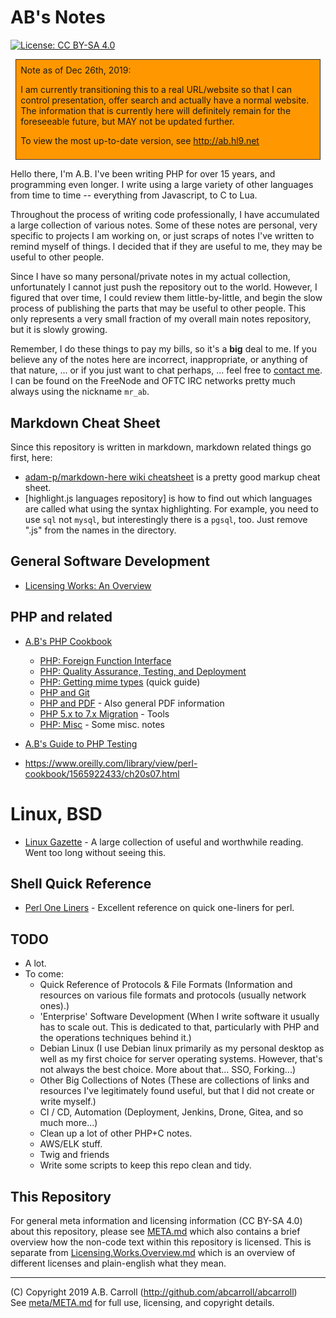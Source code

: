 # AB's Notes

[![License: CC BY-SA 4.0](https://img.shields.io/badge/License-CC%20BY--SA%204.0-lightgrey.svg)](https://creativecommons.org/licenses/by-sa/4.0/)

<div style="background-color: #ff9800; border: 1px solid #333; margin: 1ex; padding: 1ex">
  Note as of Dec 26th, 2019:
  
  <p>I am currently transitioning this to a real URL/website so that I can control presentation, offer search and actually have a normal website.  
  The information that is currently here will definitely remain for the foreseeable future, but MAY not be updated further.</p>

  <p>To view the most up-to-date version, see <a href="https://ab.hl9.net">http://ab.hl9.net</a></p>
</div>

Hello there, I'm A.B.  I've been writing PHP for over 15 years, and programming even longer.  I write using a large variety 
of other languages from time to time -- everything from Javascript, to C to Lua.

Throughout the process of writing code professionally, I have accumulated a large collection of various notes.  Some of these notes are personal, very specific
to projects I am working on, or just scraps of notes I've written to remind myself of things.  I decided that if they are useful to me, they may be useful to 
other people.

Since I have so many personal/private notes in my actual collection, unfortunately I cannot just push the repository out to the world.  However, I figured that
over time, I could review them little-by-little, and begin the slow process of publishing the parts that may be useful to other people.  This only represents
a very small fraction of my overall main notes repository, but it is slowly growing.

Remember, I do these things to pay my bills, so it's a **big** deal to me.  If you believe any of the notes here are incorrect, inappropriate, or anything of that
nature, ... or if you just want to chat perhaps, ... feel free to [contact me](CONTACT.md).  I can be found on the FreeNode and OFTC IRC networks pretty much
always using the nickname `mr_ab`.

## Markdown Cheat Sheet

Since this repository is written in markdown, markdown related things go first, here:

 - [adam-p/markdown-here wiki cheatsheet] is a pretty good markup cheat sheet.
 - [highlight.js languages repository] is how to find out which languages are called what using the syntax highlighting.
 For example, you need to use `sql` not `mysql`, but interestingly there is a `pgsql`, too.  Just remove ".js" from the 
 names in the directory.

## General Software Development

 - [Licensing Works: An Overview](Licensing.Works.Overview.md)

## PHP and related

 - [A.B's PHP Cookbook](PHP.Cookbook.md)
   - [PHP: Foreign Function Interface](php/foreign-function-interface-ffi.md)
   - [PHP: Quality Assurance, Testing, and Deployment](php/quality-assurance-testing-deployment.md)
   - [PHP: Getting mime types](php/getting-mime-types-mime-magic.md) (quick guide)
   - [PHP and Git](php/git.md)
   - [PHP and PDF](php/pdf.md) - Also general PDF information
   - [PHP 5.x to 7.x Migration](php/php5-to-php7.md) - Tools
   - [PHP: Misc](php/php-misc.md) - Some misc. notes
   
 - [A.B's Guide to PHP Testing](PHP.Testing.md)
 
 - https://www.oreilly.com/library/view/perl-cookbook/1565922433/ch20s07.html
 
# Linux, BSD

 - [Linux Gazette](https://linuxgazette.net/lg_index.html) - A large collection of useful and worthwhile reading.  Went 
 too long without seeing this.
 
 
## Shell Quick Reference

 - [Perl One Liners](https://www.rexegg.com/regex-perl-one-liners.html) - Excellent reference on quick one-liners for perl.


 
## TODO

 - A lot.  
 - To come:
   - Quick Reference of Protocols & File Formats (Information and resources on various file formats and protocols (usually network ones).)
   - 'Enterprise' Software Development (When I write software it usually has to scale out.  This is dedicated to that, particularly with PHP and the operations techniques behind it.) 
   - Debian Linux (I use Debian linux primarily as my personal desktop as well as my first choice for server operating systems.  However, that's not always the best choice.  More about that... SSO, Forking...)
   - Other Big Collections of Notes (These are collections of links and resources I've legitimately found useful, but that I did not create or write myself.)
   - CI / CD, Automation (Deployment, Jenkins, Drone, Gitea, and so much more...)
   - Clean up a lot of other PHP+C notes.
   - AWS/ELK stuff.
   - Twig and friends
   - Write some scripts to keep this repo clean and tidy.
   

## This Repository

For general meta information and licensing information (CC BY-SA 4.0) about this repository, please see [META.md] which
also contains a brief overview how the non-code text within this repository is licensed.  This is separate from 
[Licensing.Works.Overview.md] which is an overview of different licenses and plain-english what they mean.

[Licensing.Works.Overview.md]: Licensing.Works.Overview.md

---
(C) Copyright 2019 A.B. Carroll (http://github.com/abcarroll/abcarroll)  \
See [meta/META.md](meta/META.md) for full use, licensing, and copyright details.

[adam-p/markdown-here wiki cheatsheet]: https://github.com/adam-p/markdown-here/wiki/Markdown-Cheatsheet

[META.md]: meta/META.md
